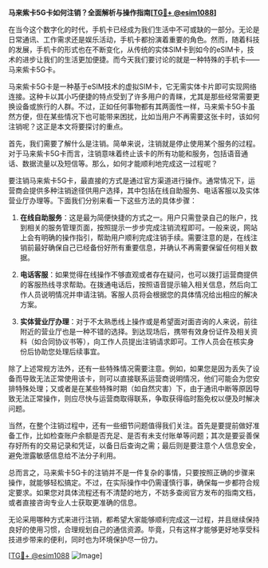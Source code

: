 **马来紫卡5G卡如何注销？全面解析与操作指南[[TG💪+ @esim1088](https://t.me/s/esim1088)]**

在当今这个数字化的时代，手机卡已经成为我们生活中不可或缺的一部分。无论是日常通讯、工作需求还是娱乐活动，手机卡都扮演着重要的角色。然而，随着科技的发展，手机卡的形式也在不断变化，从传统的实体SIM卡到如今的eSIM卡，技术的进步让我们的生活更加便捷。而今天我们要讨论的就是一种特殊的手机卡——马来紫卡5G卡。

马来紫卡5G卡是一种基于eSIM技术的虚拟SIM卡，它无需实体卡片即可实现网络连接。这种卡以其小巧便捷的特点受到了许多用户的青睐，尤其是那些经常需要更换设备或旅行的人群。不过，正如任何事物都有其两面性一样，马来紫卡5G卡虽然方便，但在某些情况下也可能带来困扰，比如当用户不再需要这张卡时，该如何注销呢？这正是本文将要探讨的重点。

首先，我们需要了解什么是注销。简单来说，注销就是停止使用某个服务的过程。对于马来紫卡5G卡而言，注销意味着终止该卡的所有功能和服务，包括语音通话、数据流量以及短信等。那么，如何才能顺利地完成这一过程呢？

要注销马来紫卡5G卡，最直接的方式是通过官方渠道进行操作。通常情况下，运营商会提供多种注销途径供用户选择，其中包括在线自助服务、电话客服以及实体营业厅办理等。下面我们分别来看一下这些方法的具体步骤：

1. **在线自助服务**：这是最为简便快捷的方式之一。用户只需登录自己的账户，找到相关的服务管理页面，按照提示一步步完成注销流程即可。一般来说，网站上会有明确的操作指引，帮助用户顺利完成注销手续。需要注意的是，在线注销前最好确保自己已经备份好所有重要信息，并确认不再需要保留任何相关数据。

2. **电话客服**：如果觉得在线操作不够直观或者存在疑问，也可以拨打运营商提供的客服热线寻求帮助。在拨通电话后，按照语音提示输入相关信息，然后向工作人员说明情况并申请注销。客服人员将会根据您的具体情况给出相应的解决方案。

3. **实体营业厅办理**：对于不太熟悉线上操作或是希望面对面咨询的人来说，前往附近的营业厅也是一种不错的选择。到达现场后，携带有效身份证件及相关资料（如合同协议书等），向工作人员提出注销请求即可。工作人员会在核实身份后协助您处理后续事宜。

除了上述常规方法外，还有一些特殊情况需要注意。例如，如果您是因为丢失了设备而导致无法正常使用该卡，则可以直接联系运营商说明情况，他们可能会为您安排特殊处理；又或者是在某些特殊时期（如自然灾害）下，由于通讯中断等原因导致无法正常操作，则应尽快与运营商取得联系，争取获得临时豁免权以便及时解决问题。

当然，在整个注销过程中，还有一些细节问题值得我们关注。首先是要提前做好准备工作，比如检查账户余额是否充足、是否有未支付账单等问题；其次是要妥善保存好所有的交易记录和凭证，以备日后查询之需；最后则是要注意个人信息安全，避免泄露敏感信息给不法分子利用。

总而言之，马来紫卡5G卡的注销并不是一件复杂的事情，只要按照正确的步骤来操作，就能够轻松搞定。不过，在实际操作中仍需谨慎行事，确保每一步都符合规定要求。如果您对具体流程还有不清楚的地方，不妨多查阅官方发布的指南文档，或者直接咨询专业人士获取更准确的信息。

无论采用哪种方式来进行注销，都希望大家能够顺利完成这一过程，并且继续保持良好的使用习惯，合理规划自己的通信资源。毕竟，只有这样才能够更好地享受科技进步带来的便利，同时也为环境保护尽一份力。

[[TG💪+ @esim1088](https://t.me/s/esim1088) ![Image](https://i.postimg.cc/4NQfJmqS/Snipaste-2025-05-13-00-14-12.png)]